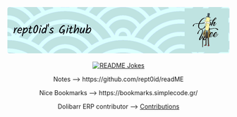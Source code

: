 
![](https://github.com/rept0id/rept0id/blob/main/assets/img/banner/github-header-image.png)

<p align="center">
  <a href="https://readme-jokes.vercel.app"><img align="center" src="https://readme-jokes.vercel.app/api?hideBorder&theme=cobalt&qColor=%23944bcc&aColor=%bae2df86" alt="README Jokes"></a>
</p>

<p align="center"> Notes --> https://github.com/rept0id/readME </p>
<p align="center"> Nice Bookmarks --> https://bookmarks.simplecode.gr/</p>
<p align="center"> Dolibarr ERP contributor --> <a href="https://github.com/Dolibarr/dolibarr/pulls?q=is%3Apr+author%3Arept0id+is%3Aclosed+">Contributions</a> </p>
